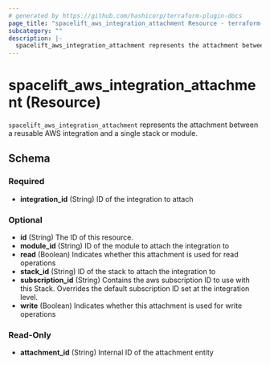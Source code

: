 ```yaml
---
# generated by https://github.com/hashicorp/terraform-plugin-docs
page_title: "spacelift_aws_integration_attachment Resource - terraform-provider-spacelift"
subcategory: ""
description: |-
  spacelift_aws_integration_attachment represents the attachment between a reusable AWS integration and a single stack or module.
---
```


# spacelift_aws_integration_attachment (Resource)

`spacelift_aws_integration_attachment` represents the attachment between a reusable AWS integration and a single stack or module.



<!-- schema generated by tfplugindocs -->
## Schema

### Required

- **integration_id** (String) ID of the integration to attach

### Optional

- **id** (String) The ID of this resource.
- **module_id** (String) ID of the module to attach the integration to
- **read** (Boolean) Indicates whether this attachment is used for read operations
- **stack_id** (String) ID of the stack to attach the integration to
- **subscription_id** (String) Contains the aws subscription ID to use with this Stack.  Overrides the default subscription ID set at the integration level.
- **write** (Boolean) Indicates whether this attachment is used for write operations

### Read-Only

- **attachment_id** (String) Internal ID of the attachment entity


